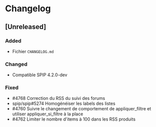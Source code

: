 # Changelog

## [Unreleased]

### Added

- Fichier `CHANGELOG.md`

### Changed

- Compatible SPIP 4.2.0-dev

### Fixed

- #4768 Correction du RSS du suivi des forums
- spip/spip#5274 Homogénéiser les labels des listes
- #4760 Suivre le changement de comportement de appliquer_filtre et utiliser appliquer_si_filtre à la place
- #4762 Limiter le nombre d'items à 100 dans les RSS produits

